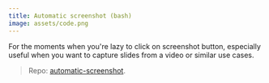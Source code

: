 ```yaml
---
title: Automatic screenshot (bash)
image: assets/code.png
---
```

For the moments when you're lazy to click on screenshot button, especially useful when you want to capture slides from a video or similar use cases.

> Repo: [automatic-screenshot](https://github.com/inesucrvenom/small-projects/automatic-screenshot/).
